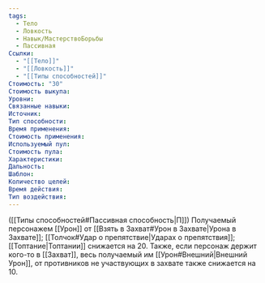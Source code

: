 ```yaml
---
tags:
  - Тело
  - Ловкость
  - Навык/МастерствоБорьбы
  - Пассивная
Ссылки:
  - "[[Тело]]"
  - "[[Ловкость]]"
  - "[[Типы способностей]]"
Стоимость: "30"
Стоимость выкупа:
Уровни:
Связанные навыки:
Источник:
Тип способности:
Время применения:
Стоимость применения:
Используемый пул:
Стоимость пула:
Характеристики:
Дальность:
Шаблон:
Количество целей:
Время действия:
Тип воздействия:
---
```

([[Типы способностей#Пассивная способность|П]]) Получаемый персонажем [[Урон]] от [[Взять в Захват#Урон в Захвате|Урона в Захвате]]; [[Толчок#Удар о препятствие|Ударах о препятствия]]; [[Топтание|Топтании]] снижается на 20. Также, если персонаж держит кого-то в [[Захват]], весь получаемый им [[Урон#Внешний|Внешний Урон]], от противников не участвующих в захвате также снижается на 10. 